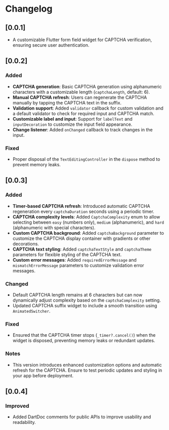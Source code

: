 # Changelog

## [0.0.1]
- A customizable Flutter form field widget for CAPTCHA verification, ensuring secure user authentication.

## [0.0.2]
### Added
- **CAPTCHA generation**: Basic CAPTCHA generation using alphanumeric characters with a customizable length (`captchaLength`, default: 6).
- **Manual CAPTCHA refresh**: Users can regenerate the CAPTCHA manually by tapping the CAPTCHA text in the suffix.
- **Validation support**: Added `validator` callback for custom validation and a default validator to check for required input and CAPTCHA match.
- **Customizable label and input**: Support for `labelText` and `inputDecoration` to customize the input field appearance.
- **Change listener**: Added `onChanged` callback to track changes in the input.

### Fixed
- Proper disposal of the `TextEditingController` in the `dispose` method to prevent memory leaks.

## [0.0.3]
### Added
- **Timer-based CAPTCHA refresh**: Introduced automatic CAPTCHA regeneration every `captchaDuration` seconds using a periodic timer.
- **CAPTCHA complexity levels**: Added `CaptchaComplexity` enum to allow selecting between `easy` (numbers only), `medium` (alphanumeric), and `hard` (alphanumeric with special characters).
- **Custom CAPTCHA background**: Added `captchaBackground` parameter to customize the CAPTCHA display container with gradients or other decorations.
- **CAPTCHA text styling**: Added `captchaTextStyle` and `captchaTheme` parameters for flexible styling of the CAPTCHA text.
- **Custom error messages**: Added `requiredErrorMessage` and `mismatchErrorMessage` parameters to customize validation error messages.

### Changed
- Default CAPTCHA length remains at 6 characters but can now dynamically adjust complexity based on the `captchaComplexity` setting.
- Updated CAPTCHA suffix widget to include a smooth transition using `AnimatedSwitcher`.

### Fixed
- Ensured that the CAPTCHA timer stops (`_timer?.cancel()`) when the widget is disposed, preventing memory leaks or redundant updates.

### Notes
- This version introduces enhanced customization options and automatic refresh for the CAPTCHA. Ensure to test periodic updates and styling in your app before deployment.

## [0.0.4]
### Improved
- Added DartDoc comments for public APIs to improve usability and readability.
  
